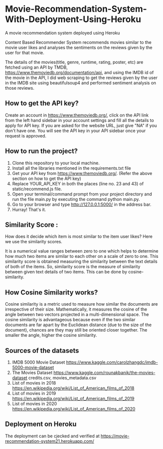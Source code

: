 # Movie-Recommendation-System-With-Deployment-Using-Heroku
A movie recommendation system deployed using Heroku

Content Based Recommender System recommends movies similar to the movie user likes and analyses the sentiments on the reviews given by the user for that movie.

The details of the movies(title, genre, runtime, rating, poster, etc) are fetched using an API by TMDB, https://www.themoviedb.org/documentation/api, and using the IMDB id of the movie in the API, I did web scraping to get the reviews given by the user in the IMDB site using beautifulsoup4 and performed sentiment analysis on those reviews.

## How to get the API key?
Create an account in https://www.themoviedb.org/, click on the API link from the left hand sidebar in your account settings and fill all the details to apply for API key. If you are asked for the website URL, just give "NA" if you don't have one. You will see the API key in your API sidebar once your request is approved.

## How to run the project?
1. Clone this repository to your local machine.
2. Install all the libraries mentioned in the requirements.txt file
3. Get your API key from https://www.themoviedb.org/. (Refer the above section on how to get the API key)
4. Replace YOUR_API_KEY in both the places (line no. 23 and 43) of static/recommend.js file.
5. Open your terminal/command prompt from your project directory and run the file main.py by executing the command python main.py.
6. Go to your browser and type http://127.0.0.1:5000/ in the address bar.
7. Hurray! That's it.

## Similarity Score :
How does it decide which item is most similar to the item user likes? Here we use the similarity scores.

It is a numerical value ranges between zero to one which helps to determine how much two items are similar to each other on a scale of zero to one. This similarity score is obtained measuring the similarity between the text details of both of the items. So, similarity score is the measure of similarity between given text details of two items. This can be done by cosine-similarity.

## How Cosine Similarity works?
Cosine similarity is a metric used to measure how similar the documents are irrespective of their size. Mathematically, it measures the cosine of the angle between two vectors projected in a multi-dimensional space. The cosine similarity is advantageous because even if the two similar documents are far apart by the Euclidean distance (due to the size of the document), chances are they may still be oriented closer together. The smaller the angle, higher the cosine similarity.

## Sources of the datasets
1. IMDB 5000 Movie Dataset  https://www.kaggle.com/carolzhangdc/imdb-5000-movie-dataset
2. The Movies Dataset       https://www.kaggle.com/rounakbanik/the-movies-dataset   credits.csv, movies_metadata.csv
3. List of movies in 2018   https://en.wikipedia.org/wiki/List_of_American_films_of_2018
4. List of movies in 2019   https://en.wikipedia.org/wiki/List_of_American_films_of_2019
5. List of movies in 2020   https://en.wikipedia.org/wiki/List_of_American_films_of_2020

## Deployment on Heroku
The deployment can be cjecked and verified at https://movie-recommendation-system21.herokuapp.com/
